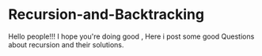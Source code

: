 # Recursion-and-Backtracking
Hello people!!! I hope you're doing good , Here i post some good Questions about recursion and their solutions.
